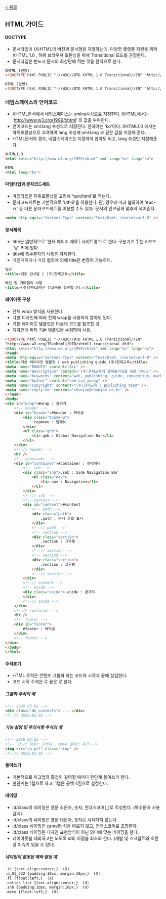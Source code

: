 
[ < 뒤로](https://github.com/netfolder/netfolder.github.io/tree/master/p_guide)
## HTML 가이드



#### DOCTYPE
- 문서타입에 (X)HTML의 버전과 문서형을 지정하는데, 다양한 플랫폼 지원을 위해 XHTML 1.0 , 하위 브라우져 호환성을 위해 Transitional 모드를 권장한다.
- 문서타입은 반드시 문서의 최상단에 적는 것을 원칙으로 한다.

``` html
XHTML (권장)
<!DOCTYPE html PUBLIC "-//W3C//DTD XHTML 1.0 Transitional//EN" "http://www.w3.org/TR/xhtml1/DTD/xhtml1-transitional.dtd">
```
``` html
HTML (일반)
<!DOCTYPE html PUBLIC "-//W3C//DTD XHTML 1.0 Transitional//EN" "http://www.w3.org/TR/xhtml1/DTD/xhtml1-transitional.dtd">
```

### 네임스페이스와 언어코드
- XHTML문서에서 네임스페이스는 xmlns속성으로 지정한다. XHTML에서는 'http://www.w3.org/1999/xhtml' 의 값을 부여한다.
- 언어코드는 xml:lang 속성으로 지정한다. 한국어는 'ko'이다. XHTML1.0 에서는 하위호환성으로 고려하여 lang 속성에 xml:lang 과 같은 값을 지정해 준다.
- HTML문서의 경우, 네임스페이스는 지정하지 않아도 되고, lang 속성만 지정해준다.

``` html
XHTML1.0
<html xmlns="http://www.w3.org/1999/xhtml" xml:lang="ko" lang="ko">
```
``` html
HTML
<html lang="ko">
```

#### 마임타입과 문자코드세트
- 마임타입은 하위호환성을 고려해 'text/html'로 적는다.
- 문자코드세트는 기본적으로 'utf-8'을 이용한다. 단, 경우에 따라 협의하여 'euc-kr' 등 다른 문자코드세트를 이용할 수도 있다. 문서의 인코딩과 맞추어 적어준다.

``` html
<meta http-equiv="Content-Type" content="Text/html; charset=utf-8" />
```


#### 문서제목
- title은 일반적으로 '현재 페이지 제목 | 사이트명'으로 한다. 구분기호 '|'는 키보드 '￦' 키에 있다.
- title에 특수문자의 사용은 자제한다.
- 메인페이지나 기타 협의에 의해 title은 변경이 가능하다.

``` html
일반
<title>CEO 인사말 | (주)천재교육</title>
```
``` html
메인 및 기타협의 사항
<title>(주)천재교육은 참교육을 실천합니다.</title>
```

#### 레이아웃 구성
- 전체 wrap 방식을 사용한다.
- 다만 디자인에 따라 전체 wrap을 사용하지 않아도 된다.
- 기본 레이아웃 템플릿은 다음의 코드를 참조할 것.
- 디자인에 따라 기본 템플릿을 수정하여 사용.

``` html
<!DOCTYPE html PUBLIC "-//W3C//DTD XHTML 1.0 Transitional//EN"
"http://www.w3.org/TR/xhtml1/DTD/xhtml1-transitional.dtd">
<html xmlns="http://www.w3.org/1999/xhtml" xml:lang="ko" lang="ko">
<head>
<meta http-equiv="Content-Type" content="Text/html; charset=utf-8" />
<title>기본 레이아웃 템플릿 | web publishing guide (주)천재교육</title>
<meta name="ROBOTS" content="ALL" />
<meta name="Description" content="(주)천재교육의 웹퍼블리싱을 위한 가이드" />
<meta name="Keywords" content="web, publishing, guide, convention, markup, html, css" />
<meta name="Author" content="Lee sin young" />
<meta name="Copyright" content="(주)천재교육 : publishing team" />
<meta name="reply-to" content="chunjae@chunjae.co.kr" />
</head>
<body>
<div id="wrap">#wrap : 감싸기
	<!-- header -->
	<div id="header">#header : 머릿글
		<div class="topmenu">
			.topmenu : 탑메뉴
		</div>
		<ul class="gnb">
			<li>.gnb : Global Navigation Bar</li>
		</ul>
	</div>
	<!--// header -->
	<hr />
	<!-- container -->
	<div id="container">#container : 컨테이너
		<!-- snb -->
		<div class="snb">.snb : Side Navigation Bar
			<ul class="nav">
				<li>.nav : Navigation</li>
			</ul>
		</div>
		<!--// snb -->
		<!-- content -->
		<div id="content">#content
			<!-- path -->
			<div class="path">
				.path : 문서 경로 표시
			</div>
			<!--// path -->
			<!-- section -->
			<div class="section">
				.section : 그루핑
			</div>
			<!--// section -->
			<!-- section -->
			<div class="section">
				.section : 그루핑
			</div>
			<!--// section -->
		</div>
		<!--// content -->
		<!-- aside -->
		<div class="aside">.aside : 곁가지
		</div>
		<!--// aside -->
	</div>
	<!--// container -->
	<hr />
	<!-- footer -->
	<div id="footer">
		#footer : 바닥글
	</div>
	<!-- footer -->
</div>
</body>
</html>
```


#### 주석표기
- HTML 주석은 콘텐츠 그룹화 하는 코드의 시작과 끝에 삽입한다.
- 코드 시작 주석은 <!-- -->로 끝은 <!--// -->로 한다

##### 그룹화 주석의 예
``` html
<!-- 2020.03.02 -->
<div class="dm_contents"> ... </div>
<!--// 2020.03.02 -->
```
##### 기능 설명 및 주의사항 주석의 예
``` html
<!-- 2020.03.02 -->
<!--  D:// 마우스 오버시 , move 클래스 추가 -->
<img src="aa.gif" class="stop" />
<!--// 2020.03.02 -->
```

#### 들여쓰기
- 기본적으로 마크업의 중첩이 깊어질 때마다 한단계 들여쓰기 한다.
- 한단계는 1탭으로 하고, 1탭은 공백 4칸으로 설정한다.

#### 네이밍
- id/class의 네이밍은 영문 소문자, 숫자, 언더스코어(_)로 작성한다. (특수문자 사용금지)
- id/class의 네이밍은 영문 대문자, 숫자로 시작하지 않는다.
- id/class 네이밍은 camel방식을 따르지 않고, 언더스코어로 조합한다.
- id/class 네이밍은 디자인 표현방식이 아닌 의미에 맞는 네이밍을 한다.
- 레이아웃을 제외하고는 되도록 id의 지정을 최소화 한다. (개발 및 스크립트와 호환성 이슈가 있을 수 있다)

##### 네이밍의 잘못된 예와 잘된 예

``` html
.tc {text-align:center;}  (X)
.d_01_232 {padding:10px; margin:10px;}  (X)
.fl {float:left;}  (X)
.notice_list {text-align:center;}  (O)
.snb {padding:10px; margin:10px;}  (O)
.more {float:left;}  (O)
```
